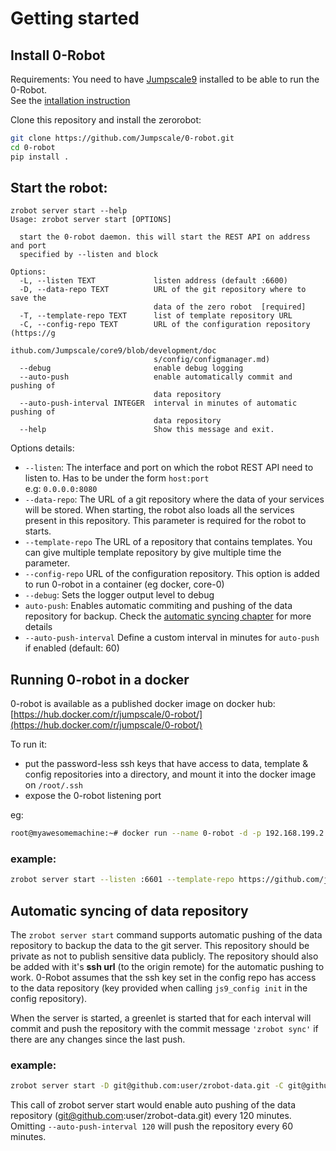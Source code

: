# Getting started

## Install 0-Robot
Requirements: You need to have [Jumpscale9](https://github.com/jumpscale/home) installed to be able to run the 0-Robot.  
See the [intallation instruction](https://github.com/Jumpscale/core9#jumpscale-9)

Clone this repository and install the zerorobot:

```bash
git clone https://github.com/Jumpscale/0-robot.git
cd 0-robot
pip install .
```
## Start the robot:
```
zrobot server start --help
Usage: zrobot server start [OPTIONS]

  start the 0-robot daemon. this will start the REST API on address and port
  specified by --listen and block

Options:
  -L, --listen TEXT             listen address (default :6600)
  -D, --data-repo TEXT          URL of the git repository where to save the
                                data of the zero robot  [required]
  -T, --template-repo TEXT      list of template repository URL
  -C, --config-repo TEXT        URL of the configuration repository (https://g
                                ithub.com/Jumpscale/core9/blob/development/doc
                                s/config/configmanager.md)
  --debug                       enable debug logging
  --auto-push                   enable automatically commit and pushing of
                                data repository
  --auto-push-interval INTEGER  interval in minutes of automatic pushing of
                                data repository
  --help                        Show this message and exit.
```
Options details:

- `--listen`: The interface and port on which the robot REST API need to listen to. Has to be under the form `host:port`  
e.g: `0.0.0.0:8080`
- `--data-repo`: The URL of a git repository where the data of your services will be stored. When starting, the robot also loads all the services present in this repository.
This parameter is required for the robot to starts.
- `--template-repo` The URL of a repository that contains templates. You can give multiple template repository by give multiple time the parameter.
- `--config-repo` URL of the configuration repository. This option is added to run 0-robot in a container (eg docker, core-0)
- `--debug`: Sets the logger output level to debug
- `auto-push`: Enables automatic commiting and pushing of the data repository for backup. Check the [automatic syncing chapter](#automatic-syncing-of-data-repository) for more details
- `--auto-push-interval` Define a custom interval in minutes for `auto-push` if enabled (default: 60)

## Running 0-robot in a docker

0-robot is available as a published docker image on docker hub: [https://hub.docker.com/r/jumpscale/0-robot/](https://hub.docker.com/r/jumpscale/0-robot/)

To run it:
- put the password-less ssh keys that have access to data, template & config repositories into a directory, and mount it into the docker image on `/root/.ssh`
- expose the 0-robot listening port 

eg:
```bash
root@myawesomemachine:~# docker run --name 0-robot -d -p 192.168.199.2:6600:6600 -v /root/.ssh2:/root/.ssh jumpscale/0-robot:latest zrobot server start -D ssh://git@myawesomegitserver.org:10023/MyAwesomeOrganization/myawseomedatarepo.git -C ssh://git@myawesomegitserver.org:10023/MyAwesomeOrganization/myawseomeconfigrepo.git -T https://github.com/zero-os/0-templates.git
```

### example:
```bash
zrobot server start --listen :6601 --template-repo https://github.com/jumpscale/0-robot.git --data-repo https://github.com/user/zrobot1.git --robots http://localhost:6602
```

## Automatic syncing of data repository

The `zrobot server start` command supports automatic pushing of the data repository to backup the data to the git server.
This repository should be private as not to publish sensitive data publicly.
The repository should also be added with it's **ssh url** (to the origin remote) for the automatic pushing to work. 0-Robot assumes that the ssh key set in the config repo has access to the data repository (key provided when calling `js9_config init` in the config repository).

When the server is started, a greenlet is started that for each interval will commit and push the repository with the commit message `'zrobot sync'` if there are any changes since the last push.

### example:
```bash
zrobot server start -D git@github.com:user/zrobot-data.git -C git@github.com:user/zrobot-config.git -T git@github.com:openvcloud/0-templates.git --auto-push --auto-push-interval 120
```

This call of zrobot server start would enable auto pushing of the data repository (git@github.com:user/zrobot-data.git) every 120 minutes.
Omitting `--auto-push-interval 120` will push the repository every 60 minutes.
